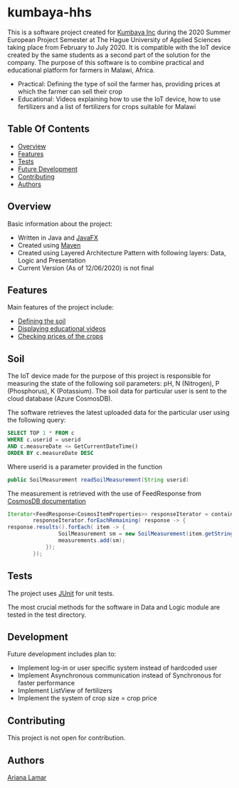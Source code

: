# kumbaya-hhs

This is a software project created for [Kumbaya Inc](https://kumbaya.co/) during the 2020 Summer European Project Semester at The Hague University of Applied Sciences taking place from February to July 2020. It is compatible with the IoT device created by the same students as a second part of the solution for the company. The purpose of this software is to combine practical and educational platform for farmers in Malawi, Africa.
>
- Practical: Defining the type of soil the farmer has, providing prices at which the farmer can sell their crop
- Educational: Videos explaining how to use the IoT device, how to use fertilizers and a list of fertilizers for crops suitable for Malawi 

## Table Of Contents 
- [Overview](#overview)
- [Features](#features)
- [Tests](#tests)
- [Future Development](#development)
- [Contributing](#contributing)
- [Authors](#authors)

## Overview
Basic information about the project:
>
- Written in Java and [JavaFX](https://openjfx.io/)
- Created using [Maven](https://maven.apache.org/)
- Created using Layered Architecture Pattern with following layers: Data, Logic and Presentation
- Current Version (As of 12/06/2020) is not final

## Features
Main features of the project include:
>
- [Defining the soil](#soil)
- [Displaying educational videos](#videos)
- [Checking prices of the crops](#prices)

## Soil
The IoT device made for the purpose of this project is responsible for measuring the state of the following soil parameters: pH, N (Nitrogen), P (Phosphorus), K (Potassium). The soil data for particular user is sent to the cloud database (Azure CosmosDB). 
> 
The software retrieves the latest uploaded data for the particular user using the following query:
>

```SQL
SELECT TOP 1 * FROM c
WHERE c.userid = userid
AND c.measureDate <= GetCurrentDateTime() 
ORDER BY c.measureDate DESC

```
Where userid is a parameter provided in the function

```java
public SoilMeasurement readSoilMeasurement(String userid)
```
The measurement is retrieved with the use of FeedResponse from [CosmosDB documentation](https://docs.microsoft.com/en-us/azure/cosmos-db/sql-api-sdk-java)

```java
Iterator<FeedResponse<CosmosItemProperties>> responseIterator = container.queryItems(query, queryOptions);
        responseIterator.forEachRemaining( response -> {
response.results().forEach( item -> {
                SoilMeasurement sm = new SoilMeasurement(item.getString("id"), item.getString("userid"), item.getString("measureDate"), item.getDouble("nParam"), item.getDouble("pParam"), item.getDouble("kParam"), item.getDouble("pHParam"));
                measurements.add(sm);
            });
        });
```


## Tests
The project uses [JUnit](https://junit.org/junit5/) for unit tests.
> 
The most crucial methods for the software in Data and Logic module are tested in the test directory.

## Development
Future development includes plan to:
>
- Implement log-in or user specific system instead of hardcoded user
- Implement Asynchronous communication instead of Synchronous for faster performance
- Implement ListView of fertilizers
- Implement the system of crop size = crop price


## Contributing
This project is not open for contribution.

## Authors
[Ariana Lamar](https://github.com/alam97)
